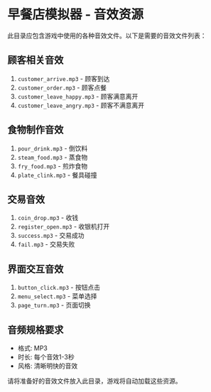 # 早餐店模拟器 - 音效资源

此目录应包含游戏中使用的各种音效文件。以下是需要的音效文件列表：

## 顾客相关音效
1. `customer_arrive.mp3` - 顾客到达
2. `customer_order.mp3` - 顾客点餐
3. `customer_leave_happy.mp3` - 顾客满意离开
4. `customer_leave_angry.mp3` - 顾客不满意离开

## 食物制作音效
1. `pour_drink.mp3` - 倒饮料
2. `steam_food.mp3` - 蒸食物
3. `fry_food.mp3` - 煎炸食物
4. `plate_clink.mp3` - 餐具碰撞

## 交易音效
1. `coin_drop.mp3` - 收钱
2. `register_open.mp3` - 收银机打开
3. `success.mp3` - 交易成功
4. `fail.mp3` - 交易失败

## 界面交互音效
1. `button_click.mp3` - 按钮点击
2. `menu_select.mp3` - 菜单选择
3. `page_turn.mp3` - 页面切换

## 音频规格要求
- 格式: MP3
- 时长: 每个音效1-3秒
- 风格: 清晰明快的音效

请将准备好的音效文件放入此目录，游戏将自动加载这些资源。
